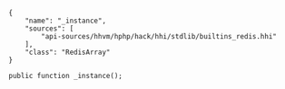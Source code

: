 ``` yamlmeta
{
    "name": "_instance",
    "sources": [
        "api-sources/hhvm/hphp/hack/hhi/stdlib/builtins_redis.hhi"
    ],
    "class": "RedisArray"
}
```




``` Hack
public function _instance();
```
<!-- HHAPIDOC -->
